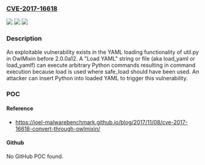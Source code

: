 ### [CVE-2017-16618](https://cve.mitre.org/cgi-bin/cvename.cgi?name=CVE-2017-16618)
![](https://img.shields.io/static/v1?label=Product&message=n%2Fa&color=blue)
![](https://img.shields.io/static/v1?label=Version&message=n%2Fa&color=blue)
![](https://img.shields.io/static/v1?label=Vulnerability&message=n%2Fa&color=brighgreen)

### Description

An exploitable vulnerability exists in the YAML loading functionality of util.py in OwlMixin before 2.0.0a12. A "Load YAML" string or file (aka load_yaml or load_yamlf) can execute arbitrary Python commands resulting in command execution because load is used where safe_load should have been used. An attacker can insert Python into loaded YAML to trigger this vulnerability.

### POC

#### Reference
- https://joel-malwarebenchmark.github.io/blog/2017/11/08/cve-2017-16618-convert-through-owlmixin/

#### Github
No GitHub POC found.

